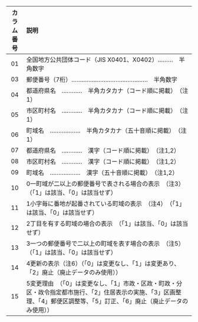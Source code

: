 | カラム番号 | 説明 |
|:---:|:--- |
| 01 | 全国地方公共団体コード（JIS X0401、X0402）………　半角数字 | 2 | （旧）郵便番号（5桁）………………………………………　半角数字|
| 03 | 郵便番号（7桁）………………………………………　半角数字|
| 04 | 都道府県名　…………　半角カタカナ（コード順に掲載）　（注1）|
| 05 | 市区町村名　…………　半角カタカナ（コード順に掲載）　（注1）|
| 06 | 町域名　………………　半角カタカナ（五十音順に掲載）　（注1）|
| 07 | 都道府県名　…………　漢字（コード順に掲載）　（注1,2）|
| 08 | 市区町村名　…………　漢字（コード順に掲載）　（注1,2）|
| 09 | 町域名　………………　漢字（五十音順に掲載）　（注1,2）|
| 10 | 0一町域が二以上の郵便番号で表される場合の表示　（注3）　（「1」は該当、「0」は該当せず）|
| 11 | 1小字毎に番地が起番されている町域の表示　（注4）　（「1」は該当、「0」は該当せず）|
| 12 | 2丁目を有する町域の場合の表示　（「1」は該当、「0」は該当せず）|
| 13 | 3一つの郵便番号で二以上の町域を表す場合の表示　（注5）　（「1」は該当、「0」は該当せず）|
| 14 | 4更新の表示（注6）（「0」は変更なし、「1」は変更あり、「2」廃止（廃止データのみ使用））|
| 15 | 5変更理由　（「0」は変更なし、「1」市政・区政・町政・分区・政令指定都市施行、「2」住居表示の実施、「3」区画整理、「4」郵便区調整等、「5」訂正、「6」廃止（廃止データのみ使用））|
